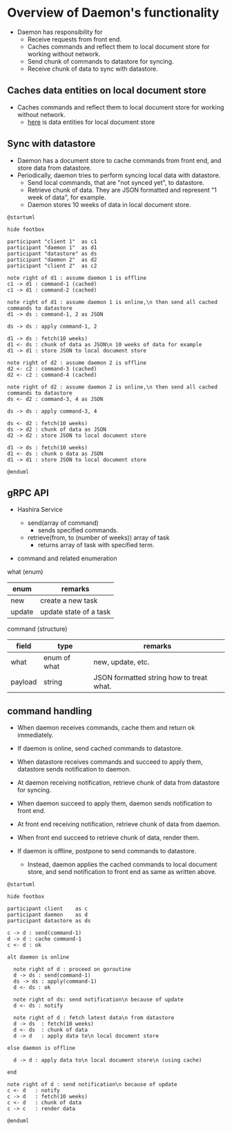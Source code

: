 # Overview of Daemon's functionality

* Daemon has responsibility for
  * Receive requests from front end.
  * Caches commands and reflect them to local document store for working without network.
  * Send chunk of commands to datastore for syncing.
  * Receive chunk of data to sync with datastore.

## Caches data entities on local document store

* Caches commands and reflect them to local document store for working without network.
  * [here](./entity.md) is data entities for local document store

## Sync with datastore

* Daemon has a document store to cache commands from front end, and store data from datastore.
* Periodically, daemon tries to perform syncing local data with datastore.
  * Send local commands, that are "not synced yet", to datastore.
  * Retrieve chunk of data. They are JSON formatted and represent "1 week of data", for example.
  * Daemon stores 10 weeks of data in local document store.

```uml
@startuml

hide footbox

participant "client 1"  as c1
participant "daemon 1"  as d1
participant "datastore" as ds
participant "daemon 2"  as d2
participant "client 2"  as c2

note right of d1 : assume daemon 1 is offline
c1 -> d1 : command-1 (cached)
c1 -> d1 : command-2 (cached)

note right of d1 : assume daemon 1 is online,\n then send all cached commands to datastore
d1 -> ds : command-1, 2 as JSON

ds -> ds : apply command-1, 2

d1 -> ds : fetch(10 weeks)
d1 <- ds : chunk of data as JSON\n 10 weeks of data for example
d1 -> d1 : store JSON to local document store

note right of d2 : assume daemon 2 is offline
d2 <- c2 : command-3 (cached)
d2 <- c2 : command-4 (cached)

note right of d2 : assume daemon 2 is online,\n then send all cached commands to datastore
ds <- d2 : command-3, 4 as JSON

ds -> ds : apply command-3, 4

ds <- d2 : fetch(10 weeks)
ds -> d2 : chunk of data as JSON
d2 -> d2 : store JSON to local document store

d1 -> ds : fetch(10 weeks)
d1 <- ds : chunk o data as JSON
d1 -> d1 : store JSON to local document store

@enduml
```

## gRPC API

* Hashira Service
  * send(array of command)
    * sends specified commands. 
  * retrieve(from, to (number of weeks)) array of task
    * returns array of task with specified term.

* command and related enumeration

what (enum)

| enum   | remarks                |
|--------|------------------------|
| new    | create a new task      |
| update | update state of a task |

command (structure)

| field   | type         | remarks                                  |
|---------|--------------|------------------------------------------|
| what    | enum of what | new, update, etc.                        |
| payload | string       | JSON formatted string how to treat what. |

## command handling

* When daemon receives commands, cache them and return ok immediately.
* If daemon is online, send cached commands to datastore.
* When datastore receives commands and succeed to apply them, datastore sends notification to daemon.
* At daemon receiving notification, retrieve chunk of data from datastore for syncing.
* When daemon succeed to apply them, daemon sends notification to front end.
* At front end receiving notification, retrieve chunk of data from daemon.
* When front end succeed to retrieve chunk of data, render them.

* If daemon is offline, postpone to send commands to datastore.
  * Instead, daemon applies the cached commands to local document store,
  and send notification to front end as same as written above.

```uml
@startuml

hide footbox

participant client    as c
participant daemon    as d
participant datastore as ds

c -> d : send(command-1)
d -> d : cache command-1
c <- d : ok

alt daemon is online

  note right of d : proceed on goroutine
  d -> ds : send(command-1)
  ds -> ds : apply(command-1)
  d <- ds : ok
  
  note right of ds: send notification\n because of update
  d <- ds : notify
  
  note right of d : fetch latest data\n from datastore
  d -> ds  : fetch(10 weeks)
  d <- ds  : chunk of data
  d -> d   : apply data to\n local document store

else daemon is offline

  d -> d : apply data to\n local document store\n (using cache)

end

note right of d : send notification\n because of update
c <- d   : notify
c -> d   : fetch(10 weeks)
c <- d   : chunk of data
c -> c   : render data

@enduml
```
